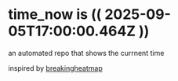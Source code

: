 # time_now is (( 2025-09-05T17:00:00.464Z ))

an automated repo that shows the currnent time

inspired by [breakingheatmap](https://github.com/breakingheatmap/breakingheatmap)
